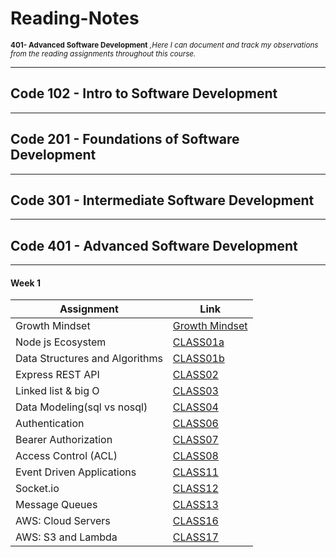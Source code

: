 # Reading-Notes

<sub>**401- Advanced Software Development** _,Here I can document and track my observations from the reading assignments throughout this course._  </sub>

----

## Code 102 - Intro to Software Development

----

## Code 201 - Foundations of Software Development

----

## Code 301 - Intermediate Software Development

----

## Code 401 - Advanced Software Development

----

#### Week 1


| Assignment | Link     | 
|----------  |----------|
| Growth Mindset      | [Growth Mindset](./GrowthMindset/GM.md)   | 
|  Node js Ecosystem      | [CLASS01a](./Week1/Class01a.md)   | 
| Data Structures and Algorithms      |  [CLASS01b](./Week1/DSA.md)  | 
| Express REST API   |  [CLASS02](./Week1/Class02.md)  | 
| Linked list & big O   |  [CLASS03](./Week1/Class03.md)  | 
| Data Modeling(sql vs nosql)  |  [CLASS04](./Week%202/Class03.md)  | 
| Authentication |  [CLASS06](./Week%202/Class06.md)  | 
| Bearer Authorization |  [CLASS07](./Week3/Class07.md)  | 
| Access Control (ACL) |  [CLASS08](./Week%204/Class08.md)  | 
| Event Driven Applications |  [CLASS11](./Week%205/class11.md)  | 
| Socket.io |  [CLASS12](./Week%205/class12.md)  | 
| Message Queues|  [CLASS13](./Week%205//class%2013.md)  | 
| AWS: Cloud Servers|  [CLASS16](./Week%205/class16.md)  | 
| AWS: S3 and Lambda|  [CLASS17](./Week%206/class17.md)  | 



